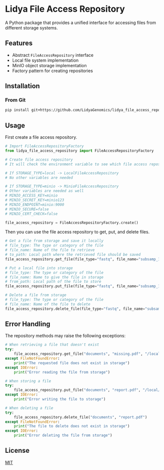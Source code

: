 # Lidya File Access Repository

A Python package that provides a unified interface for accessing files from different storage systems.

## Features

- Abstract `FileAccessRepository` interface
- Local file system implementation
- MinIO object storage implementation
- Factory pattern for creating repositories

## Installation

### From Git

```bash
pip install git+https://github.com/LidyaGenomics/lidya_file_access_repository.git@0.1.0
```

## Usage

First create a file access repository.

```python
# Import FileAccessRepositoryFactory
from lidya_file_access_repository import FileAccessRepositoryFactory

# Create file access repository
# It will check the environment variable to see which file access repository to use and create it

# If STORAGE_TYPE=local -> LocalFileAccessRepository
# No other variables are needed

# If STORAGE_TYPE=minio -> MinioFileAccessRepository
# Other variables are needed as well
# MINIO_ACCESS_KEY=minio
# MINIO_SECRET_KEY=minio123
# MINIO_ENDPOINT=minio:9000
# MINIO_SECURE=false
# MINIO_CERT_CHECK=false

file_access_repository = FileAccessRepositoryFactory.create()
```

Then you can use the file access repository to get, put, and delete files.

```python
# Get a file from storage and save it locally
# file_type: The type or category of the file
# file_name: Name of the file to retrieve
# to_path: Local path where the retrieved file should be saved
file_access_repository.get_file(file_type="fastq", file_name="subsamp_10k_AD_1211_L001_R1.fastq.gz", to_path="opt/fastq_files/subsamp_10k_AD_1211_L001_R1.fastq.gz")

# Put a local file into storage
# file_type: The type or category of the file
# file_name: Name to give the file in storage
# from_path: Local path of the file to store
file_access_repository.put_file(file_type="fastq", file_name="subsamp_10k_AD_1211_L001_R1.fastq.gz", from_path="opt/fastq_files/subsamp_10k_AD_1211_L001_R1.fastq.gz")

# Delete a file from storage
# file_type: The type or category of the file
# file_name: Name of the file to delete
file_access_repository.delete_file(file_type="fastq", file_name="subsamp_10k_AD_1211_L001_R1.fastq.gz")
```

## Error Handling

The repository methods may raise the following exceptions:

```python
# When retrieving a file that doesn't exist
try:
    file_access_repository.get_file("documents", "missing.pdf", "/local/path/output.pdf")
except FileNotFoundError:
    print("The requested file does not exist in storage")
except IOError:
    print("Error reading the file from storage")

# When storing a file
try:
    file_access_repository.put_file("documents", "report.pdf", "/local/path/report.pdf")
except IOError:
    print("Error writing the file to storage")

# When deleting a file
try:
    file_access_repository.delete_file("documents", "report.pdf")
except FileNotFoundError:
    print("The file to delete does not exist in storage")
except IOError:
    print("Error deleting the file from storage")
```

## License

[MIT](LICENSE) 